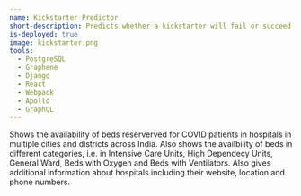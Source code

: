 ```yaml
---
name: Kickstarter Predictor
short-description: Predicts whether a kickstarter will fail or succeed based on the given input
is-deployed: true
image: kickstarter.png
tools:
  - PostgreSQL
  - Graphene
  - Django
  - React
  - Webpack
  - Apollo
  - GraphQL
---
```


Shows the availability of beds reserverved for COVID patients in hospitals in multiple cities and districts across India. Also shows the availbility of beds in different categories, i.e. in Intensive Care Units, High Dependecy Units, General Ward, Beds with Oxygen and Beds with Ventilators. Also gives additional information about hospitals including their website, location and phone numbers.
